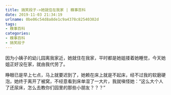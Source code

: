 ```yaml
---
title: 搞笑段子->她就住在我家 | 糗事百科
date: 2019-11-03 21:34:19
urlname: 0be06c54d8a8de1c9a4378c82540302d
tags: 
- 糗事百科
categories:
- 糗事百科
- 搞笑段子
---
```

因为小姨子的幼儿园离我家近，她就住在我家，平时都是她姐搂着她睡觉，今天她姐正好没在家，就由我代劳了。

睁眼已是早上七点，马上就要迟到了，她赖在床上就是不起床，经不过我的软磨硬泡，她终于离开了被窝，不经意看到床单湿了一大片，我就嗔怪她：“这么大个人了还尿床，怎么去教你们园里的那些小朋友？？？”


